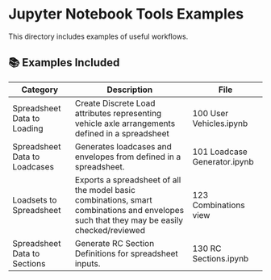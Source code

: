 # Jupyter Notebook Tools Examples

This directory includes examples of useful workflows.

## 📚 Examples Included

| Category                      | Description | File                         |
| ----------------------------- | ----------- | ---------------------------- |
| Spreadsheet Data to Loading   | Create Discrete Load attributes representing vehicle axle arrangements defined in a spreadsheet | 100 User Vehicles.ipynb |
| Spreadsheet Data to Loadcases | Generates loadcases and envelopes from defined in a spreadsheet. | 101 Loadcase Generator.ipynb |
| Loadsets to Spreadsheet       | Exports a spreadsheet of all the model basic combinations, smart combinations and envelopes such that they may be easily checked/reviewed | 123 Combinations view |
| Spreadsheet Data to Sections  | Generate RC Section Definitions for spreadsheet inputs. | 130 RC Sections.ipynb |